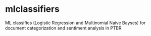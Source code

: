 # mlclassifiers
ML classifies (Logistic Regression and Multinomial Naive Bayses) for document categorization and sentiment analysis in PTBR
